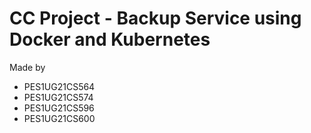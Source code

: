 # CC Project - Backup Service using Docker and Kubernetes

Made by
- PES1UG21CS564
- PES1UG21CS574
- PES1UG21CS596
- PES1UG21CS600
